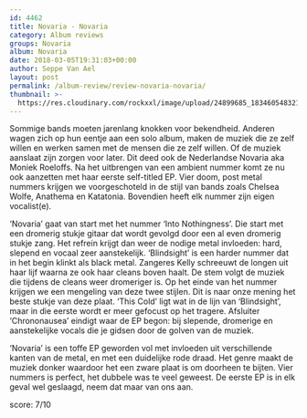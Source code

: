 ```yaml
---
id: 4462
title: Novaria - Novaria
category: Album reviews
groups: Novaria
album: Novaria
date: 2018-03-05T19:31:03+00:00
author: Seppe Van Ael
layout: post
permalink: /album-review/review-novaria-novaria/
thumbnail: >-
  https://res.cloudinary.com/rockxxl/image/upload/24899685_1834605483217243_537183935878584966_n.jpg
---
```

Sommige bands moeten jarenlang knokken voor bekendheid. Anderen wagen zich op hun eentje aan een solo album, maken de muziek die ze zelf willen en werken samen met de mensen die ze zelf willen. Of de muziek aanslaat zijn zorgen voor later. Dit deed ook de Nederlandse Novaria aka Moniek Roeloffs. Na het uitbrengen van een ambient nummer komt ze nu ook aanzetten met haar eerste self-titled EP. Vier doom, post metal nummers krijgen we voorgeschoteld in de stijl van bands zoals Chelsea Wolfe, Anathema en Katatonia. Bovendien heeft elk nummer zijn eigen vocalist(e).

‘Novaria’ gaat van start met het nummer ‘Into Nothingness’. Die start met een dromerig stukje gitaar dat wordt gevolgd door een al even dromerig stukje zang. Het refrein krijgt dan weer de nodige metal invloeden: hard, slepend en vocaal zeer aanstekelijk. ‘Blindsight’ is een harder nummer dat in het begin klinkt als black metal. Zangeres Kelly schreeuwt de longen uit haar lijf waarna ze ook haar cleans boven haalt. De stem volgt de muziek die tijdens de cleans weer dromeriger is. Op het einde van het nummer krijgen we een mengeling van deze twee stijlen. Dit is naar onze mening het beste stukje van deze plaat. ‘This Cold’ ligt wat in de lijn van ‘Blindsight’, maar in die eerste wordt er meer gefocust op het tragere. Afsluiter ‘Chrononausea’ eindigt waar de EP begon: bij slepende, dromerige en aanstekelijke vocals die je gidsen door de golven van de muziek.

‘Novaria’ is een toffe EP geworden vol met invloeden uit verschillende kanten van de metal, en met een duidelijke rode draad. Het genre maakt de muziek donker waardoor het een zware plaat is om doorheen te bijten. Vier nummers is perfect, het dubbele was te veel geweest. De eerste EP is in elk geval wel geslaagd, neem dat maar van ons aan.

score: 7/10
